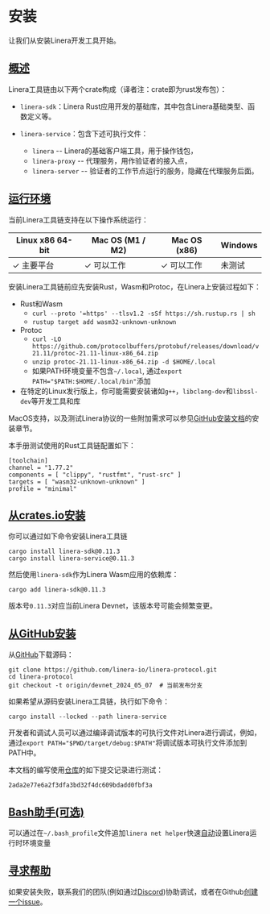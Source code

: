 # 安装

让我们从安装Linera开发工具开始。

## [概述](zh_CN/developers/getting_started/installation.md#概述)

Linera工具链由以下两个crate构成（译者注：crate即为rust发布包）：

- `linera-sdk`：Linera Rust应用开发的基础库，其中包含Linera基础类型、函数定义等。

- `linera-service`：包含下述可执行文件：
  - `linera` -- Linera的基础客户端工具，用于操作钱包，
  - `linera-proxy` -- 代理服务，用作验证者的接入点，
  - `linera-server` -- 验证者的工作节点运行的服务，隐藏在代理服务后面。

## [运行环境](zh_CN/developers/getting_started/installation.md#运行环境)

当前Linera工具链支持在以下操作系统运行：

| Linux x86 64-bit | Mac OS (M1 / M2) | Mac OS (x86) | Windows  |
| ---------------- | ---------------- | ------------ | -------- |
| ✓ 主要平台  | ✓ 可以工作        | ✓ 可以工作    | 未测试 |

安装Linera工具链前应先安装Rust，Wasm和Protoc，在Linera上安装过程如下：

- Rust和Wasm
  - `curl --proto '=https' --tlsv1.2 -sSf https://sh.rustup.rs | sh`
  - `rustup target add wasm32-unknown-unknown`
- Protoc
  - `curl -LO https://github.com/protocolbuffers/protobuf/releases/download/v21.11/protoc-21.11-linux-x86_64.zip`
  - `unzip protoc-21.11-linux-x86_64.zip -d $HOME/.local`
  - 如果PATH环境变量不包含`~/.local`, 通过`export PATH="$PATH:$HOME/.local/bin"`添加
- 在特定的Linux发行版上，你可能需要安装诸如`g++`，`libclang-dev`和`libssl-dev`等开发工具和库

MacOS支持，以及测试Linera协议的一些附加需求可以参见[GitHub安装文档](https://github.com/linera-io/linera-protocol/blob/main/INSTALL.md)的安装章节。

本手册测试使用的Rust工具链配置如下：

```terminal
[toolchain]
channel = "1.77.2"
components = [ "clippy", "rustfmt", "rust-src" ]
targets = [ "wasm32-unknown-unknown" ]
profile = "minimal"
```

## [从crates.io安装](zh_CN/developers/getting_started/installation.md#从cratesio安装)

你可以通过如下命令安装Linera工具链

```terminal
cargo install linera-sdk@0.11.3
cargo install linera-service@0.11.3
```

然后使用`linera-sdk`作为Linera Wasm应用的依赖库：

```terminal
cargo add linera-sdk@0.11.3
```

版本号`0.11.3`对应当前Linera Devnet，该版本号可能会频繁变更。

## [从GitHub安装](zh_CN/developers/getting_started/installation.md#从GitHub安装)
从[GitHub](https://github.com/linera-io/linera-protocol)下载源码：

```terminal
git clone https://github.com/linera-io/linera-protocol.git
cd linera-protocol
git checkout -t origin/devnet_2024_05_07  # 当前发布分支
```

如果希望从源码安装Linera工具链，执行如下命令：

```terminal
cargo install --locked --path linera-service
```

开发者和调试人员可以通过编译调试版本的可执行文件对Linera进行调试，例如，通过`export PATH="$PWD/target/debug:$PATH"`将调试版本可执行文件添加到PATH中。

本文档的编写使用[仓库](https://github.com/linera-io/linera-protocol)的如下提交记录进行测试：

```terminal
2ada2e77e6a2f3dfa3bd32f4dc609bdadd0fbf3a
```

## [Bash助手(可选)](zh_CN/developers/getting_started/installation.md#Bash助手(可选))

可以通过在`~/.bash_profile`文件追加`linera net helper`快速[自动](zh_CN/developers/core_concepts/wallets.md#Bash环境自动设置)设置Linera运行时环境变量

## [寻求帮助](zh_CN/developers/getting_started/installation.md#寻求帮助)

如果安装失败，联系我们的团队(例如通过[Discord](https://discord.gg/linera))协助调试，或者在Github[创建一个issue](https://github.com/linera-io/linera-protocol/issues/new)。

